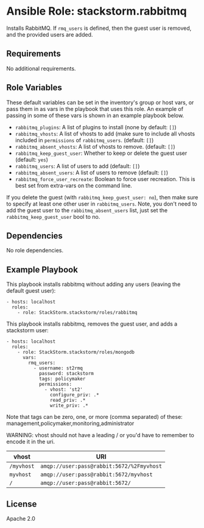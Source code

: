 Ansible Role: stackstorm.rabbitmq
=================================

Installs RabbitMQ. If `rmq_users` is defined, then the guest user is removed, and the provided users are added.

Requirements
------------

No additional requirements.

Role Variables
--------------

These default variables can be set in the inventory's group or host vars, or pass them in as vars in the playbook that
uses this role. An example of passing in some of these vars is shown in an example playbook below.

* `rabbitmq_plugins`: A list of plugins to install (none by default: `[]`)
* `rabbitmq_vhosts`: A list of vhosts to add (make sure to include all vhosts included in `permissions` of `rabbitmq_users`. (default: `[]`)
* `rabbitmq_absent_vhosts`: A list of vhosts to remove. (default: `[]`)
* `rabbitmq_keep_guest_user`: Whether to keep or delete the guest user (default: `yes`)
* `rabbitmq_users`: A list of users to add (default: `[]`)
* `rabbitmq_absent_users`: A list of users to remove (default: `[]`)
* `rabbitmq_force_user_recreate`: Boolean to force user recreation. This is best set from extra-vars on the command line.

If you delete the guest (with `rabbitmq_keep_guest_user: no`), then make sure to specify at least one other user in `rabbitmq_users`. Note, you don't need to add the guest user to the `rabbitmq_absent_users` list, just set the `rabbitmq_keep_guest_user` bool to no.

Dependencies
------------

No role dependencies.

Example Playbook
----------------

This playbook installs rabbitmq without adding any users (leaving the default guest user):

    - hosts: localhost
      roles:
        - role: StackStorm.stackstorm/roles/rabbitmq


This playbook installs rabbitmq, removes the guest user, and adds a stackstorm user:

    - hosts: localhost
      roles:
        - role: StackStorm.stackstorm/roles/mongodb
          vars:
            rmq_users:
              - username: st2rmq
                password: stackstorm
                tags: policymaker
                permissions:
                  - vhost: 'st2'
                    configure_priv: .*
                    read_priv: .*
                    write_priv: .*

Note that tags can be zero, one, or more (comma separated) of these: management,policymaker,monitoring,administrator

WARNING: vhost should not have a leading / or you'd have to remember to encode it in the uri.

| vhost      | URI                                       |
|------------|-------------------------------------------|
| `/myvhost` | `amqp://user:pass@rabbit:5672/%2Fmyvhost` |
| `myvhost`  | `amqp://user:pass@rabbit:5672/myvhost`    |
| `/`        | `amqp://user:pass@rabbit:5672/`           |

License
-------

Apache 2.0

